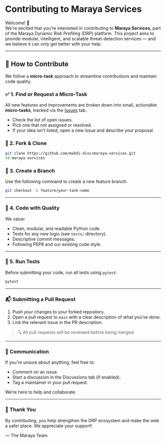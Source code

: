 # Contributing to Maraya Services

Welcome! 👋  
We're excited that you're interested in contributing to **Maraya Services**, part of the Maraya Dynamic Risk Profiling (DRP) platform. This project aims to provide modular, intelligent, and scalable threat-detection services — and we believe it can only get better with your help.

---

## 🧠 How to Contribute

We follow a **micro-task** approach to streamline contributions and maintain code quality.

### ✅ 1. Find or Request a Micro-Task
All new features and improvements are broken down into small, actionable **micro-tasks**, tracked via the [Issues](../../issues) tab.

- Check the list of open issues.
- Pick one that not assigned or resolved.
- If your idea isn't listed, open a new issue and describe your proposal.

### 🔨 2. Fork & Clone

```bash
git clone https://github.com/mahdi-disc/maraya-services.git
cd maraya-services
```

### 🌱 3. Create a Branch

Use the following command to create a new feature branch:

```bash
git checkout -b feature/your-task-name
````

---

### 💎 4. Code with Quality

We value:

* Clean, modular, and readable Python code.
* Tests for any new logic (see `tests/` directory).
* Descriptive commit messages.
* Following PEP8 and our existing code style.

---

### 🧪 5. Run Tests

Before submitting your code, run all tests using `pytest`:

```bash
pytest
```

---

### 📬 Submitting a Pull Request

1. Push your changes to your forked repository.
2. Open a pull request to `main` with a clear description of what you’ve done.
3. Link the relevant issue in the PR description.

> 🔍 All pull requests will be reviewed before being merged.

---

### 💬 Communication

If you're unsure about anything, feel free to:

* Comment on an issue.
* Start a discussion in the Discussions tab (if enabled).
* Tag a maintainer in your pull request.

We’re here to help and collaborate.

---

### 👏 Thank You

By contributing, you help strengthen the DRP ecosystem and make the web a safer place. We appreciate your support!

— The Maraya Team
